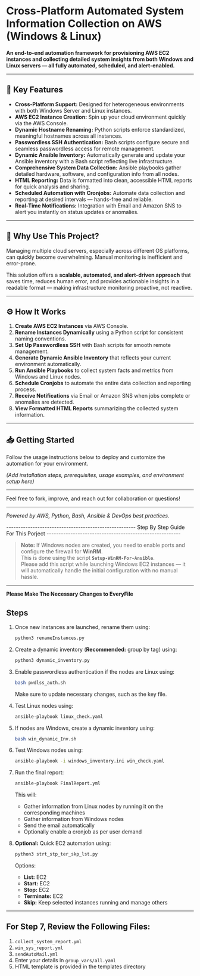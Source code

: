 # Cross-Platform Automated System Information Collection on AWS (Windows & Linux)

**An end-to-end automation framework for provisioning AWS EC2 instances and collecting detailed system insights from both Windows and Linux servers — all fully automated, scheduled, and alert-enabled.**

---

## 🚀 Key Features

- **Cross-Platform Support:** Designed for heterogeneous environments with both Windows Server and Linux instances.  
- **AWS EC2 Instance Creation:** Spin up your cloud environment quickly via the AWS Console.  
- **Dynamic Hostname Renaming:** Python scripts enforce standardized, meaningful hostnames across all instances.  
- **Passwordless SSH Authentication:** Bash scripts configure secure and seamless passwordless access for remote management.  
- **Dynamic Ansible Inventory:** Automatically generate and update your Ansible inventory with a Bash script reflecting live infrastructure.  
- **Comprehensive System Data Collection:** Ansible playbooks gather detailed hardware, software, and configuration info from all nodes.  
- **HTML Reporting:** Data is formatted into clean, accessible HTML reports for quick analysis and sharing.  
- **Scheduled Automation with Cronjobs:** Automate data collection and reporting at desired intervals — hands-free and reliable.  
- **Real-Time Notifications:** Integration with Email and Amazon SNS to alert you instantly on status updates or anomalies.  

---

## 🎯 Why Use This Project?

Managing multiple cloud servers, especially across different OS platforms, can quickly become overwhelming. Manual monitoring is inefficient and error-prone.

This solution offers a **scalable, automated, and alert-driven approach** that saves time, reduces human error, and provides actionable insights in a readable format — making infrastructure monitoring proactive, not reactive.

---

## ⚙️ How It Works

1. **Create AWS EC2 Instances** via AWS Console.  
2. **Rename Instances Dynamically** using a Python script for consistent naming conventions.  
3. **Set Up Passwordless SSH** with Bash scripts for smooth remote management.  
4. **Generate Dynamic Ansible Inventory** that reflects your current environment automatically.  
5. **Run Ansible Playbooks** to collect system facts and metrics from Windows and Linux nodes.  
6. **Schedule Cronjobs** to automate the entire data collection and reporting process.  
7. **Receive Notifications** via Email or Amazon SNS when jobs complete or anomalies are detected.  
8. **View Formatted HTML Reports** summarizing the collected system information.  

---

## 📥 Getting Started

Follow the usage instructions below to deploy and customize the automation for your environment.

*(Add installation steps, prerequisites, usage examples, and environment setup here)*

---

Feel free to fork, improve, and reach out for collaboration or questions!

---

*Powered by AWS, Python, Bash, Ansible & DevOps best practices.*


------------------------------------------------------ Step By Step Guide For This Porject --------------------------------------------------------

> **Note:** If Windows nodes are created, you need to enable ports and configure the firewall for **WinRM**.  
> This is done using the script **`Setup-WinRM-For-Ansible`**.  
> Please add this script while launching Windows EC2 instances — it will automatically handle the initial configuration with no manual hassle.

---
**Please Make The Necessary Changes to EveryFile**

## Steps

1. Once new instances are launched, rename them using:  
   ```bash
   python3 renameInstances.py
   ```

2. Create a dynamic inventory (**Recommended:** group by tag) using:  
   ```bash
   python3 dynamic_inventory.py
   ```

3. Enable passwordless authentication if the nodes are Linux using:  
   ```bash
   bash pwdlss_auth.sh
   ```
   Make sure to update necessary changes, such as the key file.

4. Test Linux nodes using:  
   ```bash
   ansible-playbook linux_check.yaml
   ```

5. If nodes are Windows, create a dynamic inventory using:  
   ```bash
   bash win_dynamic_Inv.sh
   ```

6. Test Windows nodes using:  
   ```bash
   ansible-playbook -i windows_inventory.ini win_check.yaml
   ```

7. Run the final report:  
   ```bash
   ansible-playbook FinalReport.yml
   ```
   This will:
   - Gather information from Linux nodes by running it on the corresponding machines
   - Gather information from Windows nodes
   - Send the email automatically
   - Optionally enable a cronjob as per user demand

8. **Optional:** Quick EC2 automation using:  
   ```bash
   python3 strt_stp_ter_skp_lst.py
   ```
   Options:
   - **List:** EC2
   - **Start:** EC2
   - **Stop:** EC2
   - **Terminate:** EC2
   - **Skip:** Keep selected instances running and manage others

---

## For Step 7, Review the Following Files:
1. `collect_system_report.yml`  
2. `win_sys_report.yml`  
3. `sendAutoMail.yml`  
4. Enter your details in `group_vars/all.yaml`  
5. HTML template is provided in the templates directory



